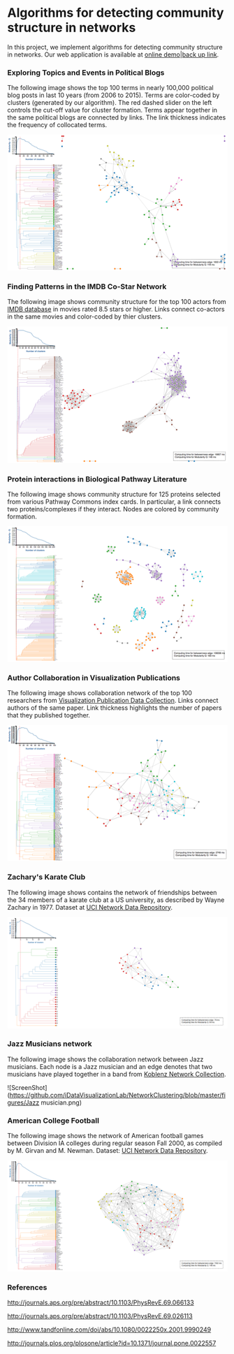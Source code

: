 # Algorithms for detecting community structure in networks
In this project, we implement algorithms for detecting community structure in networks. 
Our web application is available at [online demo](https://nvtngan.github.io/)|[back up link](http://hexagon.pe.hu/).

### Exploring Topics and Events in Political Blogs
The following image shows the top 100 terms in nearly 100,000 political blog posts in last 10 years (from 2006 to 2015). Terms are color-coded by clusters (generated by our algorithm). The red dashed slider on the left controls the cut-off value for cluster formation. Terms appear together in the same political blogs are connected by links. The link thickness indicates the frequency of collocated terms. 

![ScreenShot](https://github.com/iDataVisualizationLab/NetworkClustering/blob/master/figures/text_100.png)

### Finding Patterns in the IMDB Co-Star Network
The following image shows community structure for the top 100 actors from [IMDB database](http://www.imdb.com/interfaces) in movies rated 8.5 stars or higher. Links connect co-actors in the same movies and color-coded by thier clusters. 

![ScreenShot](https://github.com/iDataVisualizationLab/NetworkClustering/blob/master/figures/imdb_125.png)

### Protein interactions in Biological Pathway Literature
The following image shows community structure for 125 proteins selected from various Pathway Commons index cards. In particular, a link connects two proteins/complexes if they interact. Nodes are colored by community formation. 

![ScreenShot](https://github.com/iDataVisualizationLab/NetworkClustering/blob/master/figures/IndexCards.png)

### Author Collaboration in Visualization Publications
The following image shows collaboration network of the top 100 researchers from [Visualization Publication Data Collection](http://www.vispubdata.org/site/vispubdata/). Links connect authors of the same paper. Link thickness highlights the number of papers that they published together.

![ScreenShot](https://github.com/iDataVisualizationLab/NetworkClustering/blob/master/figures/vis_100.png)

### Zachary's Karate Club
The following image shows contains the network of friendships between the 34 members of a karate club at a US university, as described by Wayne Zachary in 1977. Dataset at [UCI Network Data Repository](https://networkdata.ics.uci.edu/data.php?id=105).

![ScreenShot](https://github.com/iDataVisualizationLab/NetworkClustering/blob/master/figures/karate.png)

### Jazz Musicians network
The following image shows the collaboration network between Jazz musicians.  Each node is a Jazz musician and an edge denotes that two musicians have played together in a band from [Koblenz Network Collection](http://konect.uni-koblenz.de/networks/arenas-jazz).

![ScreenShot](https://github.com/iDataVisualizationLab/NetworkClustering/blob/master/figures/Jazz musician.png)

### American College Football
The following image shows the network of American football games
between Division IA colleges during regular season Fall 2000, as compiled
by M. Girvan and M. Newman. Dataset: [UCI Network Data Repository](https://networkdata.ics.uci.edu/data.php?id=5).

![ScreenShot](https://github.com/iDataVisualizationLab/NetworkClustering/blob/master/figures/football.png)

### References

http://journals.aps.org/pre/abstract/10.1103/PhysRevE.69.066133

http://journals.aps.org/pre/abstract/10.1103/PhysRevE.69.026113

http://www.tandfonline.com/doi/abs/10.1080/0022250x.2001.9990249

http://journals.plos.org/plosone/article?id=10.1371/journal.pone.0022557
